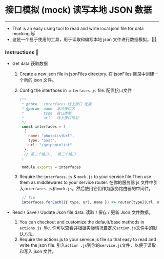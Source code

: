 # 接口模拟 (mock) 读写本地 JSON 数据

****************************************************************

- That is an easy using tool to read and write local json file for data mocking.😻
- 这是一个易于使用的工具，用于读取和编写本地 json 文件进行数据模拟。👏🏻

### Instructions 🔧

* Get data 获取数据

  1. Create a new json file in jsonFiles directory. 在 jsonFiles 目录中创建一个新的 json 文件。
  2. Config the interfaces in `interfaces.js` file. 配置接口文件

      ```js
      /**
       * @note   interfaces 线上接口 配置
       * @param  name  本地接口名
       *         type  接口类型
       *         url   线上接口地址
       */
       const interfaces = [
        {
          name: "photoListUrl",
          type: "post",
          url: "/getphotolist"
        },
        // 第二个接口... 第三个接口
       ;

       module.exports = interfaces
      ```

  3. Require the `interfaces.js` & `mock.js` to your service file.Then use them as  middlewares to your service router. 在你的服务器 js 文件中引入`interfaces.js`和`mock.js`。然后使用它们作为服务路由器的中间件。

     ```js
      // Tip
      interfaces.forEach(({ type, url, name }) => router[type](url, mock  [name]));
     ```

* Read / Save / Update Json file data. 读取 / 保存 / 更新 Json 文件数据。
   1. You can checkout and customize the default/base methods in `actions.js `file. 你可以查看并根据实际情况自定义`action.js`文件中的默认方法。
   2. Require the actions.js to your service.js file so that easy to read and write the json file. 引入`action .js`到你的`service.js`文件，以便于读取和写入 json 文件。
